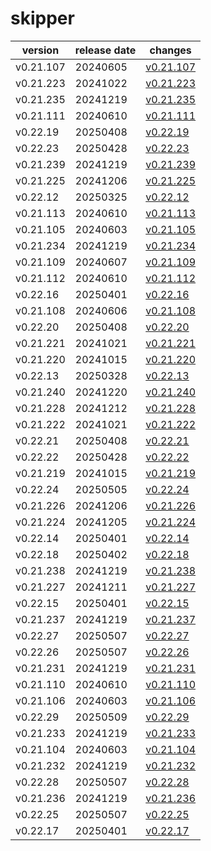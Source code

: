# skipper	


|version|release date|changes|
|---|---|---|
|v0.21.107|20240605|[v0.21.107](./v0.21.107-20240605.md)|
|v0.21.223|20241022|[v0.21.223](./v0.21.223-20241022.md)|
|v0.21.235|20241219|[v0.21.235](./v0.21.235-20241219.md)|
|v0.21.111|20240610|[v0.21.111](./v0.21.111-20240610.md)|
|v0.22.19|20250408|[v0.22.19](./v0.22.19-20250408.md)|
|v0.22.23|20250428|[v0.22.23](./v0.22.23-20250428.md)|
|v0.21.239|20241219|[v0.21.239](./v0.21.239-20241219.md)|
|v0.21.225|20241206|[v0.21.225](./v0.21.225-20241206.md)|
|v0.22.12|20250325|[v0.22.12](./v0.22.12-20250325.md)|
|v0.21.113|20240610|[v0.21.113](./v0.21.113-20240610.md)|
|v0.21.105|20240603|[v0.21.105](./v0.21.105-20240603.md)|
|v0.21.234|20241219|[v0.21.234](./v0.21.234-20241219.md)|
|v0.21.109|20240607|[v0.21.109](./v0.21.109-20240607.md)|
|v0.21.112|20240610|[v0.21.112](./v0.21.112-20240610.md)|
|v0.22.16|20250401|[v0.22.16](./v0.22.16-20250401.md)|
|v0.21.108|20240606|[v0.21.108](./v0.21.108-20240606.md)|
|v0.22.20|20250408|[v0.22.20](./v0.22.20-20250408.md)|
|v0.21.221|20241021|[v0.21.221](./v0.21.221-20241021.md)|
|v0.21.220|20241015|[v0.21.220](./v0.21.220-20241015.md)|
|v0.22.13|20250328|[v0.22.13](./v0.22.13-20250328.md)|
|v0.21.240|20241220|[v0.21.240](./v0.21.240-20241220.md)|
|v0.21.228|20241212|[v0.21.228](./v0.21.228-20241212.md)|
|v0.21.222|20241021|[v0.21.222](./v0.21.222-20241021.md)|
|v0.22.21|20250408|[v0.22.21](./v0.22.21-20250408.md)|
|v0.22.22|20250428|[v0.22.22](./v0.22.22-20250428.md)|
|v0.21.219|20241015|[v0.21.219](./v0.21.219-20241015.md)|
|v0.22.24|20250505|[v0.22.24](./v0.22.24-20250505.md)|
|v0.21.226|20241206|[v0.21.226](./v0.21.226-20241206.md)|
|v0.21.224|20241205|[v0.21.224](./v0.21.224-20241205.md)|
|v0.22.14|20250401|[v0.22.14](./v0.22.14-20250401.md)|
|v0.22.18|20250402|[v0.22.18](./v0.22.18-20250402.md)|
|v0.21.238|20241219|[v0.21.238](./v0.21.238-20241219.md)|
|v0.21.227|20241211|[v0.21.227](./v0.21.227-20241211.md)|
|v0.22.15|20250401|[v0.22.15](./v0.22.15-20250401.md)|
|v0.21.237|20241219|[v0.21.237](./v0.21.237-20241219.md)|
|v0.22.27|20250507|[v0.22.27](./v0.22.27-20250507.md)|
|v0.22.26|20250507|[v0.22.26](./v0.22.26-20250507.md)|
|v0.21.231|20241219|[v0.21.231](./v0.21.231-20241219.md)|
|v0.21.110|20240610|[v0.21.110](./v0.21.110-20240610.md)|
|v0.21.106|20240603|[v0.21.106](./v0.21.106-20240603.md)|
|v0.22.29|20250509|[v0.22.29](./v0.22.29-20250509.md)|
|v0.21.233|20241219|[v0.21.233](./v0.21.233-20241219.md)|
|v0.21.104|20240603|[v0.21.104](./v0.21.104-20240603.md)|
|v0.21.232|20241219|[v0.21.232](./v0.21.232-20241219.md)|
|v0.22.28|20250507|[v0.22.28](./v0.22.28-20250507.md)|
|v0.21.236|20241219|[v0.21.236](./v0.21.236-20241219.md)|
|v0.22.25|20250507|[v0.22.25](./v0.22.25-20250507.md)|
|v0.22.17|20250401|[v0.22.17](./v0.22.17-20250401.md)|
